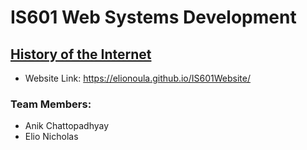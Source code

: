# IS601 Web Systems Development 

## [History of the Internet](https://elionoula.github.io/IS601Website/) 
* Website Link: https://elionoula.github.io/IS601Website/  

### Team Members:
* Anik Chattopadhyay 
* Elio Nicholas 
